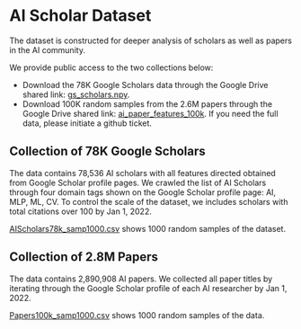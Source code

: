 # AI Scholar Dataset

The dataset is constructed for deeper analysis of scholars as well as papers in the AI community.

We provide public access to the two collections below:
- Download the 78K Google Scholars data through the Google Drive shared link: [gs_scholars.npy](https://drive.google.com/file/d/1sfNLH549c0IMp-hojnpmskBftsW5jB7a/view?usp=sharing).
- Download 100K random samples from the 2.6M papers through the Google Drive shared link: [ai_paper_features_100k](https://drive.google.com/file/d/16cmOlJ-8--7vqIXY-hP0JXtRwqaPoOfh/view?usp=sharing). If you need the full data, please initiate a github ticket.

## Collection of 78K Google Scholars

The data contains 78,536 AI scholars with all features directed obtained from Google Scholar profile pages. We crawled the list of AI Scholars through four domain tags shown on the Google Scholar profile page: AI, MLP, ML, CV. To control the scale of the dataset, we includes scholars with total citations over 100 by Jan 1, 2022.

[AIScholars78k_samp1000.csv](data/AIScholars78k_samp1000.csv) shows 1000 random samples of the dataset.


## Collection of 2.8M Papers

The data contains 2,890,908 AI papers. We collected all paper titles by iterating through the Google Scholar profile of each AI researcher by Jan 1, 2022.

[Papers100k_samp1000.csv](data/Papers100k_samp1000.csv) shows 1000 random samples of the data.
